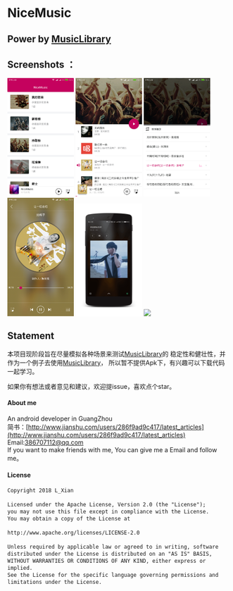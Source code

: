 # NiceMusic

## Power by [MusicLibrary](https://github.com/lizixian18/MusicLibrary)

## Screenshots ：
<a href="art/image_1.png"><img src="art/image_1.png" width="30%"/></a>
<a href="art/image_2.png"><img src="art/image_2.png" width="30%"/></a> 
<a href="art/image_3.png"><img src="art/image_3.png" width="30%"/></a>
<a href="art/image_4.png"><img src="art/image_4.png" width="30%"/></a>
<a href="art/image_5.png"><img src="art/image_5.png" width="30%"/></a> 
<a href="art/ic_gif.png"><img src="art/ic_gif.png" width="30%"/></a>

## Statement
本项目现阶段旨在尽量模拟各种场景来测试[MusicLibrary](https://github.com/lizixian18/MusicLibrary)的
稳定性和健壮性，并作为一个例子去使用[MusicLibrary](https://github.com/lizixian18/MusicLibrary)，
所以暂不提供Apk下，有兴趣可以下载代码一起学习。


如果你有想法或者意见和建议，欢迎提issue，喜欢点个star。

#### About me
An android developer in GuangZhou  
简书：[http://www.jianshu.com/users/286f9ad9c417/latest_articles](http://www.jianshu.com/users/286f9ad9c417/latest_articles)   
Email:386707112@qq.com  
If you want to make friends with me, You can give me a Email and follow me。

#### License
```
Copyright 2018 L_Xian   

Licensed under the Apache License, Version 2.0 (the "License");  
you may not use this file except in compliance with the License.  
You may obtain a copy of the License at  

http://www.apache.org/licenses/LICENSE-2.0  

Unless required by applicable law or agreed to in writing, software  
distributed under the License is distributed on an "AS IS" BASIS,  
WITHOUT WARRANTIES OR CONDITIONS OF ANY KIND, either express or implied.  
See the License for the specific language governing permissions and  
limitations under the License.
```
